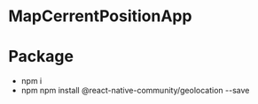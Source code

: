 # MapCerrentPositionApp
# Package
 - npm i 
 - npm npm install @react-native-community/geolocation --save
